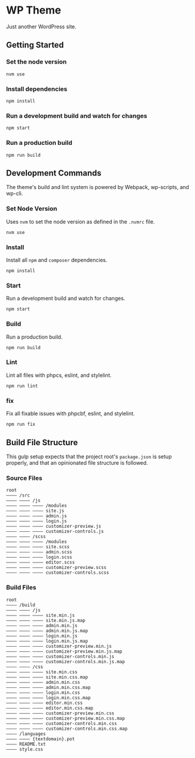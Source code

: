 # WP Theme 

Just another WordPress site.

## Getting Started

### Set the node version

```shell
nvm use
```

### Install dependencies

```shell
npm install
```

### Run a development build and watch for changes

```shell
npm start
```

### Run a production build

```shell
npm run build
```

## Development Commands

The theme's build and lint system is powered by Webpack, wp-scripts, and wp-cli.

### Set Node Version

Uses `nvm` to set the node version as defined in the `.nvmrc` file.

```shell
nvm use
```

### Install

Install all `npm` and `composer` dependencies.

```shell
npm install
```

### Start

Run a development build and watch for changes.

```shell
npm start
```

### Build

Run a production build.

```shell
npm run build
```

### Lint

Lint all files with phpcs, eslint, and stylelint.

```shell
npm run lint
```

### fix

Fix all fixable issues with phpcbf, eslint, and stylelint.

```shell
npm run fix
```

## Build File Structure 

This gulp setup expects that the project root's `package.json` is setup properly, and that an opinionated file structure is followed.

### Source Files 

``` 
root 
―――― /src 
―――― ―――― /js 
―――― ―――― ―――― /modules 
―――― ―――― ―――― site.js 
―――― ―――― ―――― admin.js 
―――― ―――― ―――― login.js 
―――― ―――― ―――― customizer-preview.js 
―――― ―――― ―――― customizer-controls.js 
―――― ―――― /scss 
―――― ―――― ―――― /modules 
―――― ―――― ―――― site.scss 
―――― ―――― ―――― admin.scss 
―――― ―――― ―――― login.scss 
―――― ―――― ―――― editor.scss 
―――― ―――― ―――― customizer-preview.scss 
―――― ―――― ―――― customizer-controls.scss 
``` 

### Build Files 

``` 
root 
―――― /build 
―――― ―――― /js 
―――― ―――― ―――― site.min.js 
―――― ―――― ―――― site.min.js.map 
―――― ―――― ―――― admin.min.js 
―――― ―――― ―――― admin.min.js.map 
―――― ―――― ―――― login.min.js 
―――― ―――― ―――― login.min.js.map 
―――― ―――― ―――― customizer-preview.min.js 
―――― ―――― ―――― customizer-preview.min.js.map 
―――― ―――― ―――― customizer-controls.min.js 
―――― ―――― ―――― customizer-controls.min.js.map 
―――― ―――― /css 
―――― ―――― ―――― site.min.css 
―――― ―――― ―――― site.min.css.map 
―――― ―――― ―――― admin.min.css 
―――― ―――― ―――― admin.min.css.map 
―――― ―――― ―――― login.min.css 
―――― ―――― ―――― login.min.css.map 
―――― ―――― ―――― editor.min.css 
―――― ―――― ―――― editor.min.css.map 
―――― ―――― ―――― customizer-preview.min.css 
―――― ―――― ―――― customizer-preview.min.css.map 
―――― ―――― ―――― customizer-controls.min.css 
―――― ―――― ―――― customizer-controls.min.css.map 
―――― /languages 
―――― ―――― {textdomain}.pot 
―――― README.txt 
―――― style.css 
```
